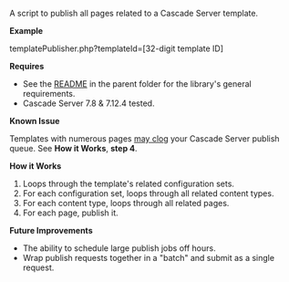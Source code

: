 A script to publish all pages related to a Cascade Server template.

**Example**

templatePublisher.php?templateId=[32-digit template ID]

**Requires**

- See the [README](../) in the parent folder for the library's general requirements.
- Cascade Server 7.8 & 7.12.4 tested.

**Known Issue**

Templates with numerous pages [may clog](http://help.hannonhill.com/discussions/how-do-i/14581-how-to-clear-all-active-publish-jobs) your Cascade Server publish queue.
See **How it Works**, **step 4**.

**How it Works**

1. Loops through the template's related configuration sets.
2. For each configuration set, loops through all related content types.
3. For each content type, loops through all related pages.
4. For each page, publish it.

**Future Improvements**

- The ability to schedule large publish jobs off hours.
- Wrap publish requests together in a "batch" and submit as a single request.
